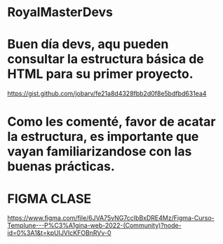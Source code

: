 # RoyalMasterDevs

# Buen día devs, aqu pueden consultar la estructura básica de HTML para su primer proyecto.

https://gist.github.com/jobarv/fe21a8d4328fbb2d0f8e5bdfbd631ea4

# Como les comenté, favor de acatar la estructura, es importante que vayan familiarizandose con las buenas prácticas.

# FIGMA CLASE
https://www.figma.com/file/6JVA75vNG7ccIbBxDRE4Mz/Figma-Curso-Templune---P%C3%A1gina-web-2022-(Community)?node-id=0%3A1&t=kpUIJVIcKFOBnRVv-0
